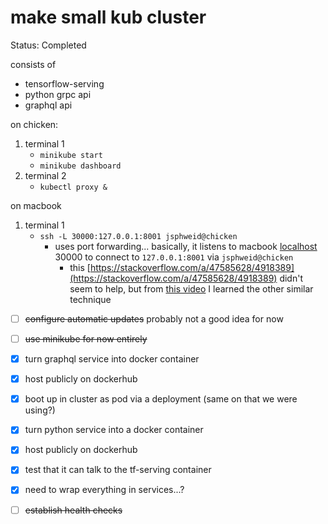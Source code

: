 # make small kub cluster

Status: Completed

consists of 

- tensorflow-serving
- python grpc api
- graphql api

on chicken:

1. terminal 1
    - `minikube start`
    - `minikube dashboard`
2. terminal 2
    - `kubectl proxy &`

on macbook

1. terminal 1
    - `ssh -L 30000:127.0.0.1:8001 jsphweid@chicken`
        - uses port forwarding... basically, it listens to macbook [localhost](http://localhost) 30000 to connect to `127.0.0.1:8001` via `jsphweid@chicken`
            - this [https://stackoverflow.com/a/47585628/4918389](https://stackoverflow.com/a/47585628/4918389) didn't seem to help, but from [this video](https://www.youtube.com/watch?v=N8f5zv9UUMI) I learned the other similar technique
- [ ]  ~~configure automatic updates~~ probably not a good idea for now
- [ ]  ~~use minikube for now entirely~~
- [x]  turn graphql service into docker container
- [x]  host publicly on dockerhub
- [x]  boot up in cluster as pod via a deployment (same on that we were using?)
- [x]  turn python service into a docker container
- [x]  host publicly on dockerhub
- [x]  test that it can talk to the tf-serving container
- [x]  need to wrap everything in services...?

- [ ]  ~~establish health checks~~